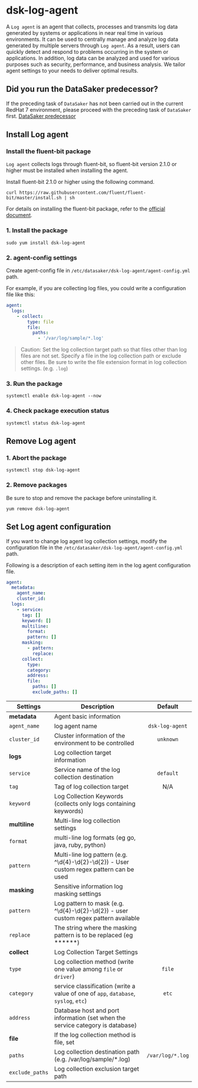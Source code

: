 # dsk-log-agent

A `Log agent` is an agent that collects, processes and transmits log data generated by systems or applications in near real time in various environments. It can be used to centrally manage and analyze log data generated by multiple servers through `Log agent`. As a result, users can quickly detect and respond to problems occurring in the system or applications. In addition, log data can be analyzed and used for various purposes such as security, performance, and business analysis. We tailor agent settings to your needs to deliver optimal results.

## Did you run the DataSaker predecessor?

If the preceding task of `DataSaker` has not been carried out in the current RedHat 7 environment, please proceed with the preceding task of `DataSaker` first. [DataSaker predecessor](README.md)

## Install Log agent

### Install the fluent-bit package

`Log agent` collects logs through fluent-bit, so fluent-bit version 2.1.0 or higher must be installed when installing the agent.

Install fluent-bit 2.1.0 or higher using the following command.
```shell
curl https://raw.githubusercontent.com/fluent/fluent-bit/master/install.sh | sh
```
For details on installing the fluent-bit package, refer to the [official document](https://docs.fluentbit.io/manual/installation/linux/redhat-centos).

### 1. Install the package
```shell
sudo yum install dsk-log-agent
```
### 2. agent-config settings

Create agent-config file in `/etc/datasaker/dsk-log-agent/agent-config.yml` path.

For example, if you are collecting log files, you could write a configuration file like this:
```yaml
agent:
  logs:
    - collect:
        type: file
        file:
          paths:
            - '/var/log/sample/*.log'
```
> Caution: Set the log collection target path so that files other than log files are not set. Specify a file in the log collection path or exclude other files. Be sure to write the file extension format in log collection settings. (e.g. `.log`)


### 3. Run the package
```shell
systemctl enable dsk-log-agent --now
```
### 4. Check package execution status
```shell
systemctl status dsk-log-agent
```
## Remove Log agent

### 1. Abort the package
```shell
systemctl stop dsk-log-agent
```
### 2. Remove packages

Be sure to stop and remove the package before uninstalling it.
```shell
yum remove dsk-log-agent
```
## Set Log agent configuration

If you want to change log agent log collection settings, modify the configuration file in the `/etc/datasaker/dsk-log-agent/agent-config.yml` path.

Following is a description of each setting item in the log agent configuration file.
```yaml
agent:
  metadata:
    agent_name:
    cluster_id:
  logs:
    - service:
      tag: []
      keyword: []
      multiline:
        format:
        pattern: []
      masking:
        - pattern:
          replace:
      collect:
        type:
        category:
        address:
        file:
          paths: []
          exclude_paths: []
```
| **Settings** | **Description** | **Default** |
| ----------------------------------- | --------------------------------------------------------------------------------------- |:-----------------:|
| **metadata** | Agent basic information |
| `agent_name` | log agent name | `dsk-log-agent` |
| `cluster_id` | Cluster information of the environment to be controlled | `unknown` |
| **logs** | Log collection target information | |
| `service` | Service name of the log collection destination | `default` |
| `tag` | Tag of log collection target | N/A |
| `keyword` | Log Collection Keywords (collects only logs containing keywords) | |
| **multiline** | Multi-line log collection settings | |
| `format` | multi-line log formats (eg go, java, ruby, python) | |
| `pattern` | Multi-line log pattern (e.g. ^\d{4}-\d{2}-\d{2}) - User custom regex pattern can be used | |
| **masking** | Sensitive information log masking settings | |
| `pattern` | Log pattern to mask (e.g. ^\d{4}-\d{2}-\d{2}) - user custom regex pattern available | |
| `replace` | The string where the masking pattern is to be replaced (eg ******) | |
| **collect** | Log Collection Target Settings | |
| `type` | Log collection method (write one value among `file` or `driver`) | `file` |
| `category` | service classification (write a value of one of `app`, `database`, `syslog`, `etc`) | `etc` |
| `address` | Database host and port information (set when the service category is database) | |
| **file** | If the log collection method is file, set | |
| `paths` | Log collection destination path (e.g. /var/log/sample/*.log) | `/var/log/*.log` |
| `exclude_paths` | Log collection exclusion target path | |